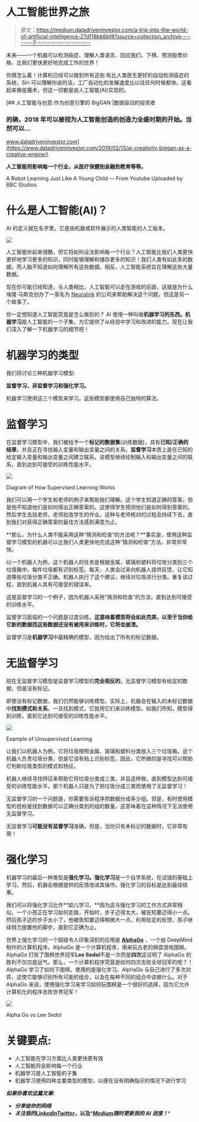 # 人工智能世界之旅

> 原文：<https://medium.datadriveninvestor.com/a-trip-into-the-world-of-artificial-intelligence-27d118bb6bf4?source=collection_archive---------7----------------------->

未来——一个机器可以检测癌症、理解人类语言、回应我们、下棋、预测股票价格、比我们更快更好地完成工作的世界！

你猜怎么着！计算机已经可以做到所有这些:有比人类医生更好的自动检测癌症的系统，Siri 可以理解你说的话，工厂自动化的发展速度比以往任何时候都快。这看起来像是魔术，但这一切都是由人工智能(AI)实现的。

[](https://www.datadriveninvestor.com/2019/02/13/ai-creativity-biggan-as-a-creative-engine/) [## 人工智能与创意:作为创意引擎的 BigGAN |数据驱动的投资者

### 的确，2018 年可以被视为人工智能创造的创造力全盛时期的开始。当然可以…

www.datadriveninvestor.com](https://www.datadriveninvestor.com/2019/02/13/ai-creativity-biggan-as-a-creative-engine/) 

**人工智能将影响每一个行业，从医疗保健到金融到教育等等。**

A Robot Learning Just Like A Young Child — From Youtube Uploaded by BBC Studios

# 什么是人工智能(AI)？

AI 的定义就在名字里。它是由机器或软件展示的人类智能的人工版本。

![](img/3e8df2f110b37aa76a36784c335d3328.png)

人工智能听起来很酷，但它将如何设法影响每一个行业？人工智能比我们人类更快更好地学习更多的知识，同时能够理解和储存更多的知识！我们人类有如此多的数据，而人脑不知道如何理解所有这些数据。相反，人工智能系统旨在理解这些大量数据。

现在你可能已经知道，与人类相比，人工智能可以走在游戏的前面，这就是为什么埃隆·马斯克创办了一家名为 [Neuralink](https://www.google.ca/amp/s/techcrunch.com/2019/07/16/elon-musks-neuralink-looks-to-begin-outfitting-human-brains-with-faster-input-and-output-starting-next-year/amp/) 的公司来帮助解决这个问题，但这是另一个故事了。

你一定想知道人工智能究竟是怎么做到的？ AI 使用一种叫做**机器学习的东西。机器学习**是人工智能的一个子集，为它提供了从经验中学习和改进的能力。现在让我们深入了解一下机器学习的细节吧！

# 机器学习的类型

我们将讨论三种机器学习模型:

**监督学习、非监督学习和强化学习。**

机器学习使用这三个模型来学习。这些模型都使用自己独特的算法。

# 监督学习

在监督学习模型中，我们被给予一个**标记的数据集**(训练数据)，具有**已知/正确的结果**，并且正在寻找输入变量和输出变量之间的关系。**监督学习**本质上是在已知的给定输入变量和输出变量之间建立联系。该模型继续绘制输入和输出变量之间的联系，直到达到可接受的训练性能水平。

![](img/9ab9155c22b05b424a4811efa10cbb1c.png)

Diagram of How Supervised Learning Works

我们可以用一个学生和老师的例子来帮助我们理解。这个学生知道正确的答案，但是他不知道他们是如何得出正确答案的。这使得学生预测他们是如何得到答案的。然后学生去找老师，老师批改学生的作业。这种与老师核对的过程会持续下去，直到我们对获得正确答案的最佳方法感到满意为止。

**那么，为什么人类不能采用这种“猜测和检查”的方法呢？**事实是，使用这种监督学习模型的机器可以比我们人类更快地完成这种“猜测和检查”方法。非常非常快。

以一个机器人为例，这个机器人的任务是根据金属，玻璃和塑料将垃圾分类到三个垃圾箱中。每件垃圾都有识别标签。每天，人类会过来向机器人提供反馈，让它知道哪些垃圾分类不正确。机器人执行了这个建议，继续对垃圾进行分类。重复该过程，直到机器人具有可接受的错误率。

这是监督学习的一个例子，因为机器人采用“猜测和检查”的方法，直到达到可接受的训练水平。

监督学习面临的一个问题是过度训练。**这意味着模型将会如此完美，以至于当你给它新的数据而这些数据还没有被用来训练时，它将会崩溃。**

监督学习是**机器学习**中最精确的模型，因为给出了所有的标记数据。

# 无监督学习

现在无监督学习模型是监督学习模型的**完全相反的**。无监督学习模型有给定的数据，但是没有标记。

即使没有标记数据，我们仍然能够训练模型。实际上，机器会在输入的未标记数据中**找到模式和关系**。一旦找到模式，它就用它们来训练模型。如我们所知，模型得到训练，直到它达到可接受的训练性能水平。

![](img/41d87db6fe8b0e17e0290e5b2007e9eb.png)

Example of Unsupervised Learning

让我们以机器人为例，它将垃圾按照金属、玻璃和塑料分类放入三个垃圾箱。这个机器人负责垃圾分类，但是它没有贴上识别标签。因此，它所做的是寻找可以帮助它判断垃圾类型的模式和特征。

机器人继续寻找特征来帮助它将垃圾分类成三类，并且这样做，直到模型达到可接受的训练性能水平。那个机器人只是为了把垃圾分成三类而使用了无监督学习！

无监督学习的一个问题是，你需要告诉程序把数据分成多少组。但是，有时使用模型的目标是找到数据可以正确分类到的组的数量，这意味着在这种情况下无法使用无监督学习。

无监督学习**可能没有监督学习**准确，但是，当你只有未标记的数据时，它非常有用！

# 强化学习

机器学习的最后一种类型是**强化学习。强化学习**是一个自学系统，在试错的基础上学习。然后，机器会根据提供的反馈改进其操作。强化学习的目标是达到最佳结果。

我们可以将强化学习比作**幼儿学习，**因为这与强化学习的工作方式非常相似。一个小孩正在学习如何走路，开始时，步子迈得太大，被告知要迈得小一点。然后孩子迈的步子太小了，他被告知要迈得稍微大一点。利用给定的反馈，孩子继续努力放置他的脚步，直到它正确为止。

世界上强化学习的一个超级令人印象深刻的应用是 [**AlphaGo**](https://deepmind.com/research/case-studies/alphago-the-story-so-far) ，一个由 DeepMind 制作的计算机程序。AlphaGo 是一个计算机程序，用来玩古老的棋盘游戏围棋。AlphaGo 打败了围棋世界冠军**Lee Sedol**不是一次而是**四次**这证明了 AlphaGo 的胜利不仅仅是运气。那么，一个计算机程序究竟是如何四次击败全球冠军的呢？！AlphaGo 学习了如何下围棋，使用的是强化学习。AlphaGo 与自己进行了多次对弈，这使它能够识别所有可能的组合，以及在每种不同的组合中该做什么。对于 AlphaGo 来说，使用强化学习来学习如何玩围棋是一个很好的选择，因为它允许计算机化的程序击败世界冠军！

![](img/abf813e8b1641726ba9ca4118652a834.png)

Alpha Go vs Lee Sedol

# 关键要点:

*   人工智能在学习方面比人类更快更有效
*   人工智能将会影响每一个行业
*   机器学习是人工智能的子集
*   机器学习使用四种主要类型的模型，以便在没有明确指示的情况下进行学习

***如果你喜欢这篇文章:***

*   ***分享给你的网络***
*   ***关注我的***[***LinkedIn***](https://www.linkedin.com/in/krish-chandarana-25a197177/)*[***Twitter***](http://twitter.com/krishchandarana)***，以及***[***Medium***](http://medium.com/@krishchandarana)***随时更新我的 AI 进度！****
